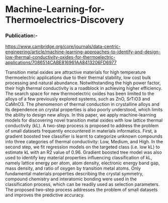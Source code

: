 # Machine-Learning-for-Thermoelectrics-Discovery

### Publication:- 
https://www.cambridge.org/core/journals/data-centric-engineering/article/machine-learning-approaches-to-identify-and-design-low-thermal-conductivity-oxides-for-thermoelectric-applications/7086514CABE816961AA8413206FD6977


Transition metal oxides are attractive materials for high temperature thermoelectric applications due to their thermal stability, low cost bulk processing and natural abundance. Notwithstanding the high power factor, their high thermal conductivity is a roadblock in achieving higher efficiency. The search space for new thermoelectric oxides has been limited to the alloys of a few previously explored systems, such as ZnO, SrTiO3 and CaMnO3. The phenomenon of thermal conduction in crystalline alloys and its dependence on crystal properties is also poorly understood, which limits the ability to design new alloys. In this paper, we apply machine-learning models for discovering novel transition metal oxides with low lattice thermal conductivity (kL). A two-step process is proposed to address the problem of small datasets frequently encountered in materials informatics. First, a gradient boosted tree classifier is learnt to categorize unknown compounds into three categories of thermal conductivity: Low, Medium, and High. In the second step, we fit regression models on the targeted class (i.e. low kL) to estimate kL with an R2 value of 0.96. Gradient boosted tree model was also used to identify key material properties influencing classification of kL, namely lattice energy per atom, atom density, electronic energy band gap, mass density, and ratio of oxygen by transition metal atoms. Only fundamental materials properties describing the crystal symmetry, compound chemistry and interatomic bonding were used in the classification process, which can be readily used as selection parameters. The proposed two-step process addresses the problem of small datasets and improves the predictive accuracy.

